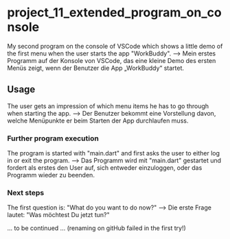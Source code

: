 # project_11_extended_program_on_console
My second program on the console of VSCode which shows a little demo of the first menu when the user starts the app "WorkBuddy".
--> Mein erstes Programm auf der Konsole von VSCode, das eine kleine Demo des ersten Menüs zeigt, wenn der Benutzer die App „WorkBuddy“ startet.

## Usage 
The user gets an impression of ​​which menu items he has to go through when starting the app.
--> Der Benutzer bekommt eine Vorstellung davon, welche Menüpunkte er beim Starten der App durchlaufen muss.

### Further program execution
The program is started with "main.dart" and first asks the user to either log in or exit the program.
--> Das Programm wird mit "main.dart" gestartet und fordert als erstes den User auf, sich entweder einzuloggen, oder das Programm wieder zu beenden.

### Next steps
The first question is: "What do you want to do now?"
--> Die erste Frage lautet: "Was möchtest Du jetzt tun?"

... to be continued ...
(renaming on gitHub failed in the first try!)
